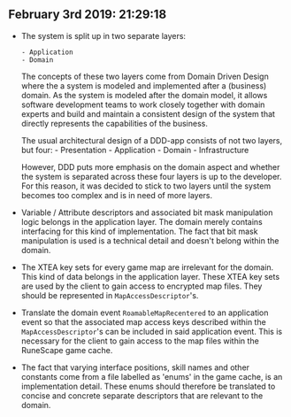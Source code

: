 ## February 3rd 2019: 21:29:18

-   The system is split up in two separate layers:
        
        - Application
        - Domain
        
    The concepts of these two layers come from Domain Driven Design where
    the a system is modeled and implemented after a (business) domain.
    As the system is modeled after the domain model, it allows software
    development teams to work closely together with domain experts and
    build and maintain a consistent design of the system that directly
    represents the capabilities of the business.
    
    The usual architectural design of a DDD-app consists of not two layers,
    but four:
        - Presentation
        - Application
        - Domain
        - Infrastructure
        
    However, DDD puts more emphasis on the domain aspect and whether the
    system is separated across these four layers is up to the developer.
    For this reason, it was decided to stick to two layers until the
    system becomes too complex and is in need of more layers.

-   Variable / Attribute descriptors and associated bit mask manipulation logic
    belongs in the application layer. The domain merely contains interfacing for
    this kind of implementation. The fact that bit mask manipulation is used
    is a technical detail and doesn't belong within the domain.
    
-   The XTEA key sets for every game map are irrelevant for the domain. This
    kind of data belongs in the application layer. These XTEA key sets are used
    by the client to gain access to encrypted map files. They should be
    represented in `MapAccessDescriptor`'s.
    
-   Translate the domain event `RoamableMapRecentered` to an application event
    so that the associated map access keys described within the
    `MapAccessDescriptor`'s can be included in said application event. This is
    necessary for the client to gain access to the map files within the
    RuneScape game cache.
    
-   The fact that varying interface positions, skill names and other constants
    come from a file labelled as 'enums' in the game cache, is an
    implementation detail. These enums should therefore be translated to 
    concise and concrete separate descriptors that are relevant to the
    domain.